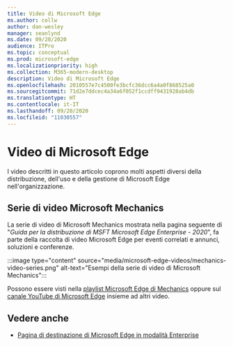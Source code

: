 ```yaml
---
title: Video di Microsoft Edge
ms.author: collw
author: dan-wesley
manager: seanlynd
ms.date: 09/20/2020
audience: ITPro
ms.topic: conceptual
ms.prod: microsoft-edge
ms.localizationpriority: high
ms.collection: M365-modern-desktop
description: Video di Microsoft Edge
ms.openlocfilehash: 2010557e7c4500fe3bcfc36dcc6a4a0f868525a0
ms.sourcegitcommit: 71d2e7ddcec4a34a6f052f1ccdff9431928ab4db
ms.translationtype: HT
ms.contentlocale: it-IT
ms.lasthandoff: 09/20/2020
ms.locfileid: "11030557"
---
```

# Video di Microsoft Edge

I video descritti in questo articolo coprono molti aspetti diversi della distribuzione, dell'uso e della gestione di Microsoft Edge nell'organizzazione.

##  <a name="the-microsoft-mechanics-video-series"></a>Serie di video Microsoft Mechanics

La serie di video di Microsoft Mechanics mostrata nella pagina seguente di "*Guida per la distribuzione di MSFT Microsoft Edge Enterprise - 2020*", fa parte della raccolta di video Microsoft Edge per eventi correlati e annunci, soluzioni e conferenze.

:::image type="content" source="media/microsoft-edge-videos/mechanics-video-series.png" alt-text="Esempi della serie di video di Microsoft Mechanics":::

Possono essere visti nella [playlist Microsoft Edge di Mechanics](https://www.youtube.com/playlist?list=PLXtHYVsvn_b-uXh1tMeYpT-0iD8tD3tFy) oppure sul [canale YouTube di Microsoft Edge](https://www.youtube.com/channel/UCIGx7oT8p6-jUpOfg98yelA) insieme ad altri video.

##  <a name="see-also"></a>Vedere anche

- [Pagina di destinazione di Microsoft Edge in modalità Enterprise](https://aka.ms/EdgeEnterprise)